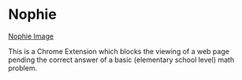 # Nophie

[Nophie Image](images/icon-128.png)

This is a Chrome Extension which blocks the viewing of a web page pending the correct answer of a basic (elementary school level) math problem.
